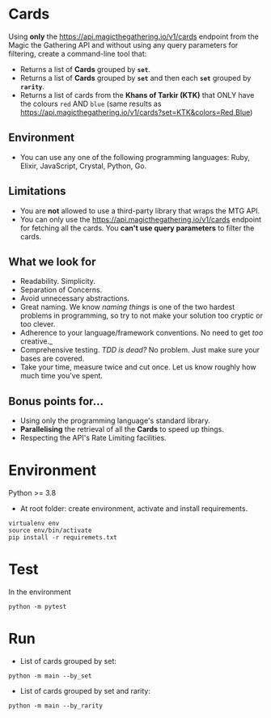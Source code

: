 # Cards

Using **only** the https://api.magicthegathering.io/v1/cards endpoint from the Magic the Gathering API and without using any query parameters for filtering, create a command-line tool that:

* Returns a list of **Cards** grouped by **`set`**.
* Returns a list of **Cards** grouped by **`set`** and then each **`set`** grouped by **`rarity`**.
* Returns a list of cards from the  **Khans of Tarkir (KTK)** that ONLY have the colours `red` AND `blue` (same results as https://api.magicthegathering.io/v1/cards?set=KTK&colors=Red,Blue)

## Environment

* You can use any one of the following programming languages: Ruby, Elixir, JavaScript, Crystal, Python, Go.

## Limitations

* You are **not** allowed to use a third-party library that wraps the MTG API.
* You can only use the https://api.magicthegathering.io/v1/cards endpoint for fetching all the cards. You **can't use query parameters** to filter the cards.

## What we look for

* Readability. Simplicity.
* Separation of Concerns.
* Avoid unnecessary abstractions.
* Great naming. We know _naming things_ is one of the two hardest problems in programming, so try to not make your solution too cryptic or too clever.
* Adherence to your language/framework conventions. No need to get _too_ creative._
* Comprehensive testing. _TDD is dead?_ No problem. Just make sure your bases are covered.
* Take your time, measure twice and cut once. Let us know roughly how much time you've spent.

## Bonus points for...

* Using only the programming language's standard library.
* **Parallelising** the retrieval of all the **Cards**  to speed up things.
* Respecting the API's Rate Limiting facilities.


# Environment
Python >= 3.8
* At root folder: create environment, activate and install requirements.
```shell script
virtualenv env
source env/bin/activate
pip install -r requiremets.txt
```

# Test
In the environment
```shell script
python -m pytest
```

# Run
* List of cards grouped by set:
```shell script
python -m main --by_set
```

* List of cards grouped by set and rarity:
```shell script
python -m main --by_rarity
```
